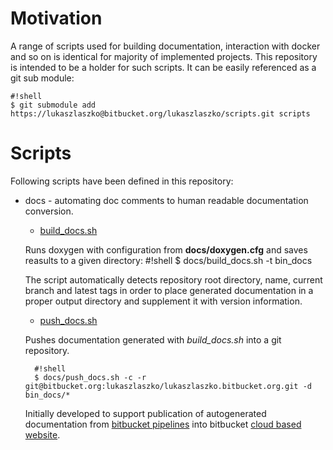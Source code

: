 # Motivation #

A range of scripts used for building documentation, interaction with docker and so on is identical for majority of 
implemented projects. This repository is intended to be a holder for such scripts. It can be easily referenced as a git sub module:

    #!shell
    $ git submodule add https://lukaszlaszko@bitbucket.org/lukaszlaszko/scripts.git scripts

# Scripts #

Following scripts have been defined in this repository:
* docs - automating doc comments to human readable documentation conversion.
    * [build_docs.sh](https://bitbucket.org/lukaszlaszko/scripts/raw/HEAD/docs/build_docs.sh)

    Runs doxygen with configuration from **docs/doxygen.cfg** and saves reasults to a given directory:
        #!shell
        $ docs/build_docs.sh -t bin_docs

    The script automatically detects repository root directory, name, current branch and latest tags in order
    to place generated documentation in a proper output directory and supplement it with version information. 

    * [push_docs.sh](https://bitbucket.org/lukaszlaszko/scripts/raw/HEAD/docs/push_docs.sh)

    Pushes documentation generated with *build_docs.sh* into a git repository.

        #!shell
        $ docs/push_docs.sh -c -r git@bitbucket.org:lukaszlaszko/lukaszlaszko.bitbucket.org.git -d bin_docs/* 

    Initially developed to support publication of autogenerated documentation from [bitbucket pipelines](https://confluence.atlassian.com/bitbucket/bitbucket-pipelines-792496469.html) into bitbucket 
    [cloud based website](https://confluence.atlassian.com/bitbucket/publishing-a-website-on-bitbucket-cloud-221449776.html). 